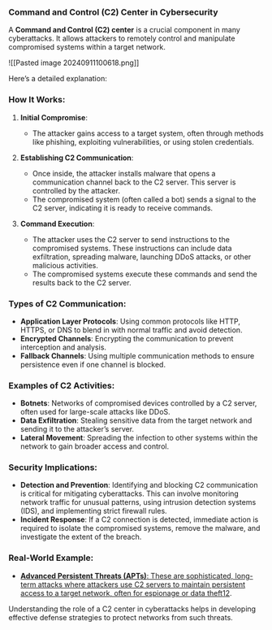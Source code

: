 



### Command and Control (C2) Center in Cybersecurity

A **Command and Control (C2) center** is a crucial component in many cyberattacks. It allows attackers to remotely control and manipulate compromised systems within a target network. 

![[Pasted image 20240911100618.png]]


Here’s a detailed explanation:

### How It Works:

1. **Initial Compromise**:
    
    - The attacker gains access to a target system, often through methods like phishing, exploiting vulnerabilities, or using stolen credentials.
2. **Establishing C2 Communication**:
    
    - Once inside, the attacker installs malware that opens a communication channel back to the C2 server. This server is controlled by the attacker.
    - The compromised system (often called a bot) sends a signal to the C2 server, indicating it is ready to receive commands.
3. **Command Execution**:
    
    - The attacker uses the C2 server to send instructions to the compromised systems. These instructions can include data exfiltration, spreading malware, launching DDoS attacks, or other malicious activities.
    - The compromised systems execute these commands and send the results back to the C2 server.

### Types of C2 Communication:

- **Application Layer Protocols**: Using common protocols like HTTP, HTTPS, or DNS to blend in with normal traffic and avoid detection.
- **Encrypted Channels**: Encrypting the communication to prevent interception and analysis.
- **Fallback Channels**: Using multiple communication methods to ensure persistence even if one channel is blocked.

### Examples of C2 Activities:

- **Botnets**: Networks of compromised devices controlled by a C2 server, often used for large-scale attacks like DDoS.
- **Data Exfiltration**: Stealing sensitive data from the target network and sending it to the attacker’s server.
- **Lateral Movement**: Spreading the infection to other systems within the network to gain broader access and control.

### Security Implications:

- **Detection and Prevention**: Identifying and blocking C2 communication is critical for mitigating cyberattacks. This can involve monitoring network traffic for unusual patterns, using intrusion detection systems (IDS), and implementing strict firewall rules.
- **Incident Response**: If a C2 connection is detected, immediate action is required to isolate the compromised systems, remove the malware, and investigate the extent of the breach.

### Real-World Example:

- [**Advanced Persistent Threats (APTs)**: These are sophisticated, long-term attacks where attackers use C2 servers to maintain persistent access to a target network, often for espionage or data theft](https://www.crowdstrike.com/cybersecurity-101/cyberattacks/command-and-control/)[1](https://www.crowdstrike.com/cybersecurity-101/cyberattacks/command-and-control/)[2](https://www.paloaltonetworks.com/cyberpedia/command-and-control-explained).

Understanding the role of a C2 center in cyberattacks helps in developing effective defense strategies to protect networks from such threats.